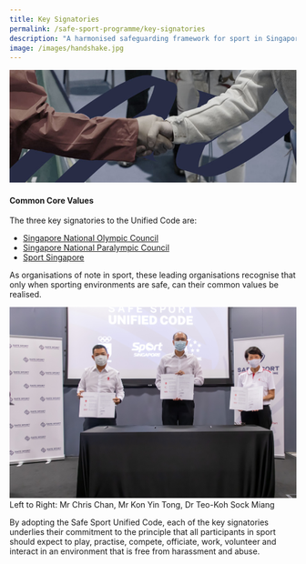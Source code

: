 ```yaml
---
title: Key Signatories
permalink: /safe-sport-programme/key-signatories
description: "A harmonised safeguarding framework for sport in Singapore "
image: /images/handshake.jpg
---
```

![Alt text for image on Isomer site](/images/handshake.jpg)
#### Common Core Values
The three key signatories to the Unified Code are:
* [Singapore National Olympic Council ](https://www.singaporeolympics.com/)
* [Singapore National Paralympic Council](https://www.snpc.org.sg/)
* [Sport Singapore](https://sportsingapore.gov.sg/)


As organisations of note in sport, these leading organisations recognise that only when sporting
environments are safe, can their common values be realised.

![Alt text for image on Isomer site](/images/keysignatories.jpg)
Left to Right: Mr Chris Chan, Mr Kon Yin Tong, Dr Teo-Koh Sock Miang


By adopting the Safe Sport Unified Code, each of the key signatories underlies their commitment to the principle that all participants in sport should expect to play, practise, compete, officiate, work, volunteer and interact in an
environment that is free from harassment and abuse.